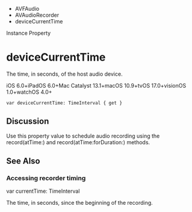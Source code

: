 

- AVFAudio
- AVAudioRecorder
-  deviceCurrentTime 

Instance Property

# deviceCurrentTime

The time, in seconds, of the host audio device.

iOS 6.0+iPadOS 6.0+Mac Catalyst 13.1+macOS 10.9+tvOS 17.0+visionOS 1.0+watchOS 4.0+

``` source
var deviceCurrentTime: TimeInterval { get }
```

## Discussion

Use this property value to schedule audio recording using the record(atTime:) and record(atTime:forDuration:) methods.

## See Also

### Accessing recorder timing

var currentTime: TimeInterval

The time, in seconds, since the beginning of the recording.

